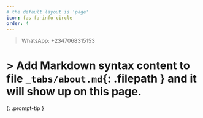 ```yaml
---
# the default layout is 'page'
icon: fas fa-info-circle
order: 4
---
```


> WhatsApp: +2347068315153
# > Add Markdown syntax content to file `_tabs/about.md`{: .filepath } and it will show up on this page.
{: .prompt-tip }
